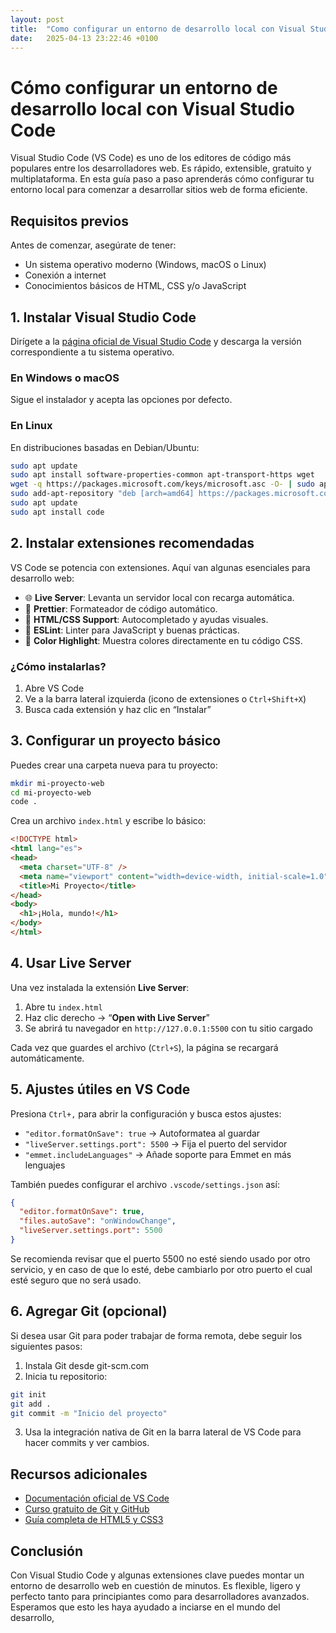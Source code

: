 ```yaml
---
layout: post
title:  "Como configurar un entorno de desarrollo local con Visual Studio Code"
date:   2025-04-13 23:22:46 +0100
---
```


# Cómo configurar un entorno de desarrollo local con Visual Studio Code

Visual Studio Code (VS Code) es uno de los editores de código más populares entre los desarrolladores web. Es rápido, extensible, gratuito y multiplataforma. En esta guía paso a paso aprenderás cómo configurar tu entorno local para comenzar a desarrollar sitios web de forma eficiente.

## Requisitos previos

Antes de comenzar, asegúrate de tener:

- Un sistema operativo moderno (Windows, macOS o Linux)
- Conexión a internet
- Conocimientos básicos de HTML, CSS y/o JavaScript

## 1. Instalar Visual Studio Code

Dirígete a la [página oficial de Visual Studio Code](https://code.visualstudio.com/) y descarga la versión correspondiente a tu sistema operativo.

### En Windows o macOS

Sigue el instalador y acepta las opciones por defecto.

### En Linux

En distribuciones basadas en Debian/Ubuntu:

```bash
sudo apt update
sudo apt install software-properties-common apt-transport-https wget
wget -q https://packages.microsoft.com/keys/microsoft.asc -O- | sudo apt-key add -
sudo add-apt-repository "deb [arch=amd64] https://packages.microsoft.com/repos/vscode stable main"
sudo apt update
sudo apt install code
```

## 2. Instalar extensiones recomendadas

VS Code se potencia con extensiones. Aquí van algunas esenciales para desarrollo web:

- 🌐 **Live Server**: Levanta un servidor local con recarga automática.
- 🎨 **Prettier**: Formateador de código automático.
- 📄 **HTML/CSS Support**: Autocompletado y ayudas visuales.
- 🧪 **ESLint**: Linter para JavaScript y buenas prácticas.
- 🌈 **Color Highlight**: Muestra colores directamente en tu código CSS.

### ¿Cómo instalarlas?

1. Abre VS Code
2. Ve a la barra lateral izquierda (icono de extensiones o `Ctrl+Shift+X`)
3. Busca cada extensión y haz clic en “Instalar”

## 3. Configurar un proyecto básico

Puedes crear una carpeta nueva para tu proyecto:

```bash
mkdir mi-proyecto-web
cd mi-proyecto-web
code .
```

Crea un archivo `index.html` y escribe lo básico:

```html
<!DOCTYPE html>
<html lang="es">
<head>
  <meta charset="UTF-8" />
  <meta name="viewport" content="width=device-width, initial-scale=1.0" />
  <title>Mi Proyecto</title>
</head>
<body>
  <h1>¡Hola, mundo!</h1>
</body>
</html>
```

## 4. Usar Live Server

Una vez instalada la extensión **Live Server**:

1. Abre tu `index.html`
2. Haz clic derecho → “**Open with Live Server**”
3. Se abrirá tu navegador en `http://127.0.0.1:5500` con tu sitio cargado

Cada vez que guardes el archivo (`Ctrl+S`), la página se recargará automáticamente.

## 5. Ajustes útiles en VS Code

Presiona `Ctrl+,` para abrir la configuración y busca estos ajustes:

- `"editor.formatOnSave": true` → Autoformatea al guardar
- `"liveServer.settings.port": 5500` → Fija el puerto del servidor
- `"emmet.includeLanguages"` → Añade soporte para Emmet en más lenguajes

También puedes configurar el archivo `.vscode/settings.json` así:

```json
{
  "editor.formatOnSave": true,
  "files.autoSave": "onWindowChange",
  "liveServer.settings.port": 5500
}
```
Se recomienda revisar que el puerto 5500 no esté siendo usado por otro servicio, y en caso de que lo esté, debe cambiarlo por otro puerto el cual esté seguro que no será usado.

## 6. Agregar Git (opcional)

Si desea usar Git para poder trabajar de forma remota, debe seguir los siguientes pasos:

1. Instala Git desde git-scm.com
2. Inicia tu repositorio:
```Bash
git init
git add .
git commit -m "Inicio del proyecto"
```
3. Usa la integración nativa de Git en la barra lateral de VS Code para hacer commits y ver cambios.

## Recursos adicionales

- [Documentación oficial de VS Code](https://code.visualstudio.com/docs)
- [Curso gratuito de Git y GitHub](https://learngitbranching.js.org/)
- [Guía completa de HTML5 y CSS3](https://developer.mozilla.org/es/docs/Web)

## Conclusión

Con Visual Studio Code y algunas extensiones clave puedes montar un entorno de desarrollo web en cuestión de minutos. Es flexible, ligero y perfecto tanto para principiantes como para desarrolladores avanzados. Esperamos que esto les haya ayudado a inciarse en el mundo del desarrollo,

